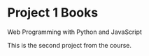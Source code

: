# Project 1 Books

Web Programming with Python and JavaScript

This is the second project from the course.
